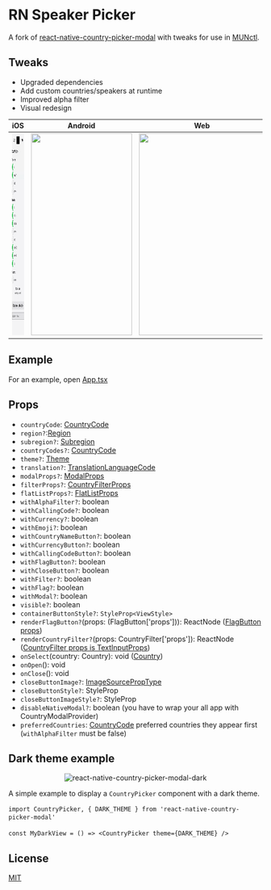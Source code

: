 # RN Speaker Picker
A fork of [react-native-country-picker-modal](https://github.com/xcarpentier/react-native-country-picker-modal) with tweaks for use in [MUNctl](https://munctl.app/).

## Tweaks
* Upgraded dependencies
* Add custom countries/speakers at runtime
* Improved alpha filter
* Visual redesign

| iOS                                                        | Android                                                                                          | Web                                                                                               |
|------------------------------------------------------------|--------------------------------------------------------------------------------------------------|---------------------------------------------------------------------------------------------------|
| <img src="./media/iOS-Demo.gif" width="200" height="400"/> | <img src="https://media.giphy.com/media/Q7SDti4eARGx2CQIGE/giphy.gif" width="200" height="400"/> | <img  src="https://media.giphy.com/media/gKl3z3c7sVVL7KSSh8/giphy.gif" width="250" height="400"/> |



## Example

For an example, open [App.tsx](https://github.com/xcarpentier/react-native-country-picker-modal/blob/master/App.tsx)

## Props

- `countryCode`: [CountryCode](https://github.com/xcarpentier/react-native-country-picker-modal/blob/master/src/types.ts#L252)
- `region?`:[Region](https://github.com/xcarpentier/react-native-country-picker-modal/blob/master/src/types.ts#L272)
- `subregion?`: [Subregion](https://github.com/xcarpentier/react-native-country-picker-modal/blob/master/src/types.ts#L282)
- `countryCodes?`: [CountryCode](https://github.com/xcarpentier/react-native-country-picker-modal/blob/master/src/types.ts#L254)
- `theme?`: [Theme](https://github.com/xcarpentier/react-native-country-picker-modal/blob/7611d34fa35744dbec3fbcdd9b4401494b1ba8c4/src/CountryTheme.ts#L5)
- `translation?`: [TranslationLanguageCode](https://github.com/xcarpentier/react-native-country-picker-modal/blob/master/src/types.ts#L309)
- `modalProps?`: [ModalProps](https://facebook.github.io/react-native/docs/modal#props)
- `filterProps?`: [CountryFilterProps](https://facebook.github.io/react-native/docs/textinput#props)
- `flatListProps?`: [FlatListProps<Country>](https://facebook.github.io/react-native/docs/flatlist#props)
- `withAlphaFilter?`: boolean
- `withCallingCode?`: boolean
- `withCurrency?`: boolean
- `withEmoji?`: boolean
- `withCountryNameButton?`: boolean
- `withCurrencyButton?`: boolean
- `withCallingCodeButton?`: boolean
- `withFlagButton?`: boolean
- `withCloseButton?`: boolean
- `withFilter?`: boolean
- `withFlag?`: boolean
- `withModal?`: boolean
- `visible?`: boolean
- `containerButtonStyle?`: `StyleProp<ViewStyle>`
- `renderFlagButton?`(props: (FlagButton['props'])): ReactNode ([FlagButton props](https://github.com/xcarpentier/react-native-country-picker-modal/blob/master/src/FlagButton.tsx#L73))
- `renderCountryFilter?`(props: CountryFilter['props']): ReactNode ([CountryFilter props is TextInputProps](https://facebook.github.io/react-native/docs/textinput#props))
- `onSelect`(country: Country): void ([Country](https://github.com/xcarpentier/react-native-country-picker-modal/blob/master/src/types.ts#L263))
- `onOpen`(): void
- `onClose`(): void
- `closeButtonImage?`: [ImageSourcePropType](https://facebook.github.io/react-native/docs/image#props)
- `closeButtonStyle?`: StyleProp<ViewStyle>
- `closeButtonImageStyle?`: StyleProp<ImageStyle>
- `disableNativeModal?`: boolean (you have to wrap your all app with CountryModalProvider)
- `preferredCountries`: [CountryCode](https://github.com/xcarpentier/react-native-country-picker-modal/blob/master/src/types.ts#L254) preferred countries they appear first (`withAlphaFilter` must be false)

## Dark theme example

<p style="text-align: center">
    <img alt="react-native-country-picker-modal-dark" src="https://user-images.githubusercontent.com/2692166/40585272-094f817a-61b0-11e8-9668-abff0aeddb0e.png" width=150>
</p>

A simple example to display a `CountryPicker` component with a dark theme.

```tsx
import CountryPicker, { DARK_THEME } from 'react-native-country-picker-modal'

const MyDarkView = () => <CountryPicker theme={DARK_THEME} />
```

## License

[MIT](LICENSE)